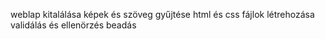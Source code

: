 weblap kitalálása
képek és szöveg gyűjtése
html és css fájlok létrehozása
validálás és ellenörzés
beadás
